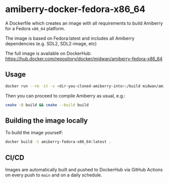 # amiberry-docker-fedora-x86_64

A Dockerfile which creates an image with all requirements to build Amiberry for a Fedora `x86_64` platform.

The image is based on Fedora:latest and includes all Amiberry dependencies (e.g. SDL2, SDL2-image, etc)

The full image is available on DockerHub: <https://hub.docker.com/repository/docker/midwan/amiberry-fedora-x86_64>

## Usage

```bash
docker run --rm -it -v <dir-you-cloned-amiberry-into>:/build midwan/amiberry-fedora-x84_64:latest
```

Then you can proceed to compile Amiberry as usual, e.g.:

```bash
cmake -B build && cmake --build build
```

## Building the image locally

To build the image yourself:

```bash
docker build -t amiberry-fedora-x86_64:latest .
```

## CI/CD

Images are automatically built and pushed to DockerHub via GitHub Actions on every push to `main` and on a daily schedule.
